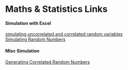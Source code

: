 Maths & Statistics Links
=========================

#### Simulation with Excel
[simulating uncorrelated and correlated random variables](https://kurtverstegen.wordpress.com/2013/12/07/simulation/)  
[Simulating Random Numbers](http://www.real-statistics.com/sampling-distributions/simulation/)

#### Misc Simulation
[Generating Correlated Random Numbers](https://www.sitmo.com/?p=720)  

